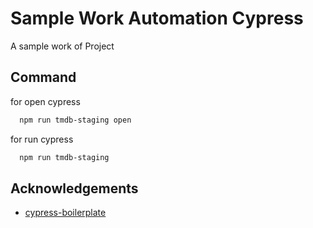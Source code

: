 # Sample Work Automation Cypress

A sample work of Project

## Command

for open cypress

```bash
  npm run tmdb-staging open
```

for run cypress

```bash
  npm run tmdb-staging
```

## Acknowledgements

- [cypress-boilerplate](https://github.com/optimumqa/cypress-boilerplate)

